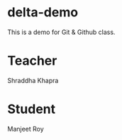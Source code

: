 # delta-demo
This is a demo for Git &amp; Github class.

# Teacher
Shraddha Khapra

# Student 
Manjeet Roy
